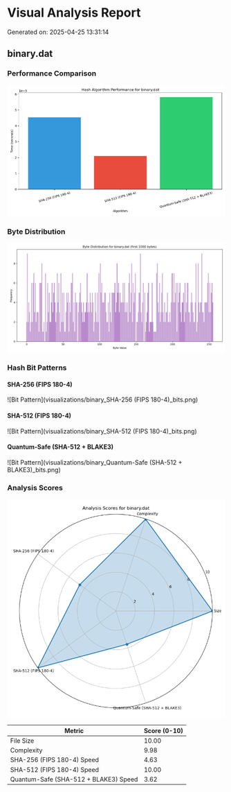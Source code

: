 # Visual Analysis Report

Generated on: 2025-04-25 13:31:14

## binary.dat

### Performance Comparison

![Performance Chart](visualizations/binary_performance.png)

### Byte Distribution

![Byte Distribution](visualizations/binary_distribution.png)

### Hash Bit Patterns

#### SHA-256 (FIPS 180-4)

![Bit Pattern](visualizations/binary_SHA-256 (FIPS 180-4)_bits.png)

#### SHA-512 (FIPS 180-4)

![Bit Pattern](visualizations/binary_SHA-512 (FIPS 180-4)_bits.png)

#### Quantum-Safe (SHA-512 + BLAKE3)

![Bit Pattern](visualizations/binary_Quantum-Safe (SHA-512 + BLAKE3)_bits.png)

### Analysis Scores

![Score Analysis](visualizations/binary_scores.png)

| Metric | Score (0-10) |
|--------|-------------|
| File Size | 10.00 |
| Complexity | 9.98 |
| SHA-256 (FIPS 180-4) Speed | 4.63 |
| SHA-512 (FIPS 180-4) Speed | 10.00 |
| Quantum-Safe (SHA-512 + BLAKE3) Speed | 3.62 |

